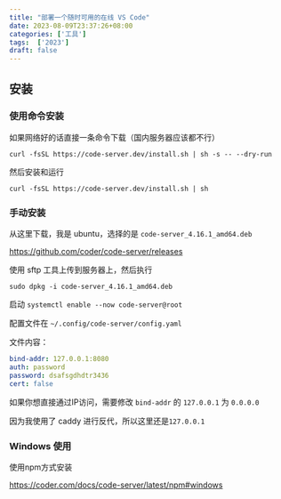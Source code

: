```yaml
---
title: "部署一个随时可用的在线 VS Code"
date: 2023-08-09T23:37:26+08:00
categories: ['工具']
tags:  ['2023']
draft: false
---
```


## 安装

### 使用命令安装
如果网络好的话直接一条命令下载（国内服务器应该都不行）

```curl -fsSL https://code-server.dev/install.sh | sh -s -- --dry-run```

然后安装和运行

```curl -fsSL https://code-server.dev/install.sh | sh```

### 手动安装
从这里下载，我是 ubuntu，选择的是  `code-server_4.16.1_amd64.deb`

https://github.com/coder/code-server/releases

使用 sftp 工具上传到服务器上，然后执行

`sudo dpkg -i code-server_4.16.1_amd64.deb`

启动 `systemctl enable --now code-server@root`

配置文件在 `~/.config/code-server/config.yaml`

文件内容：
```yaml
bind-addr: 127.0.0.1:8080
auth: password
password: dsafsgdhdtr3436
cert: false
```

如果你想直接通过IP访问，需要修改 `bind-addr` 的 `127.0.0.1` 为 `0.0.0.0`

因为我使用了 caddy 进行反代，所以这里还是`127.0.0.1`


### Windows 使用
使用npm方式安装

https://coder.com/docs/code-server/latest/npm#windows